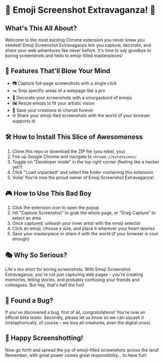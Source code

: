 # 📸 Emoji Screenshot Extravaganza! 🎉

## What's This All About?

Welcome to the most exciting Chrome extension you never knew you needed! Emoji Screenshot Extravaganza lets you capture, decorate, and share your web adventures like never before. It's time to say goodbye to boring screenshots and hello to emoji-filled masterpieces!

## 🚀 Features That'll Blow Your Mind

- 📷 Capture full-page screenshots with a single click
- ✂️ Snip specific areas of a webpage like a pro
- 🎨 Decorate your screenshots with a smorgasbord of emojis
- 🖼️ Resize emojis to fit your artistic vision
- 💾 Save your creations to cherish forever
- 🌐 Share your emoji-fied screenshots with the world (if your browser supports it)

## 🛠️ How to Install This Slice of Awesomeness

1. Clone this repo or download the ZIP file (you rebel, you)
2. Fire up Google Chrome and navigate to `chrome://extensions/`
3. Toggle on "Developer mode" in the top right corner (feeling like a hacker yet?)
4. Click "Load unpacked" and select the folder containing this extension
5. Voila! You're now the proud owner of Emoji Screenshot Extravaganza!

## 🎮 How to Use This Bad Boy

1. Click the extension icon to open the popup
2. Hit "Capture Screenshot" to grab the whole page, or "Drag Capture" to select an area
3. Once captured, unleash your inner artist with the emoji selector
4. Click an emoji, choose a size, and place it wherever your heart desires
5. Save your masterpiece or share it with the world (if your browser is cool enough)

## 🎭 Why So Serious?

Life's too short for boring screenshots. With Emoji Screenshot Extravaganza, you're not just capturing web pages – you're creating memories, telling stories, and probably confusing your friends and colleagues. But hey, that's half the fun!

## 🐛 Found a Bug?

If you've discovered a bug, first of all, congratulations! You're now an official beta tester. Secondly, please let us know so we can squash it (metaphorically, of course – we love all creatures, even the digital ones).

## 🎉 Happy Screenshotting!

Now go forth and spread the joy of emoji-filled screenshots across the land! Remember, with great power comes great responsibility... to have fun!
